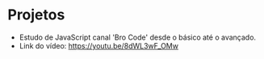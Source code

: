 # Projetos

* Estudo de JavaScript canal 'Bro Code' desde o básico até o avançado.
* Link do vídeo: https://youtu.be/8dWL3wF_OMw
